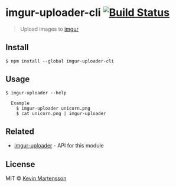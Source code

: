 # imgur-uploader-cli [![Build Status](https://travis-ci.org/kevva/imgur-uploader-cli.svg?branch=master)](https://travis-ci.org/kevva/imgur-uploader-cli)

> Upload images to [imgur](http://imgur.com)


## Install

```
$ npm install --global imgur-uploader-cli
```


## Usage

```
$ imgur-uploader --help

  Example
    $ imgur-uploader unicorn.png
    $ cat unicorn.png | imgur-uploader
```


## Related

* [imgur-uploader](https://github.com/kevva/imgur-uploader) - API for this module


## License

MIT © [Kevin Martensson](http://github.com/kevva)
